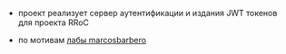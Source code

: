 - проект реализует сервер аутентификации и издания JWT токенов для проекта RRoC

- по мотивам [лабы marcosbarbero](blog.marcosbarbero.com/centralized-authorization-jwt-spring-boot2/)
    
    